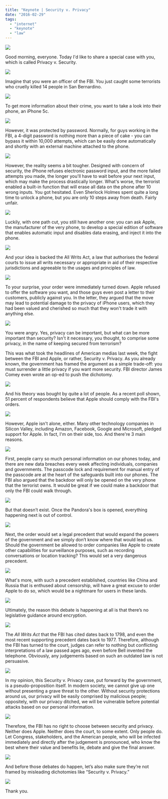 ```yaml
---
title: "Keynote | Security v. Privacy"
date: "2016-02-29"
tags:
  - "internet"
  - "keynote"
  - "law"
---
```


![](https://ww1.sinaimg.cn/large/73403117gy1feq3lw1hwej20sg0lctfo.jpg)

Good morning, everyone. Today I'd like to share a special case with you, which is called Privacy v. Security. 

![](https://ww1.sinaimg.cn/large/73403117gy1feq3lvf6u4j20sg0lc79p.jpg)

Imagine that you were an officer of the FBI. You just caught some terrorists who cruelly killed 14 people in San Bernardino.

![](https://ww1.sinaimg.cn/large/73403117gy1feq3lw9mynj20sg0lc44n.jpg)

To get more information about their crime, you want to take a look into their phone, an iPhone 5c. 

![](https://ww1.sinaimg.cn/large/73403117gy1feq3lx4aoyj20sg0lcn3b.jpg)

However, it was protected by password. Normally, for guys working in the FBI, a 4-digit password is nothing more than a piece of cake - you can bypass it within 10,000 attempts, which can be easily done automatically and shortly with an external machine attached to the phone. 

![](https://ww1.sinaimg.cn/large/73403117gy1feq3lvc3mfj20sg0lcdle.jpg)

However, the reality seems a bit tougher. Designed with concern of security, the iPhone refuses electronic password input, and the more failed attempts you made, the longer you'll have to wait before your next input, which may make the process drastically longer. What's worse, the terrorist enabled a built-in function that will erase all data on the phone after 10 wrong inputs. You got hesitated. Even Sherlock Holmes spent quite a long time to unlock a phone, but you are only 10 steps away from death. Fairly unfair.

![](https://ww1.sinaimg.cn/large/73403117gy1feq3lv82pyj20sg0lcgqa.jpg)

Luckily, with one path cut, you still have another one: you can ask Apple, the manufacturer of the very phone, to develop a special edition of software that enables automatic input and disables data erasing, and inject it into the phone. 

![](https://ww1.sinaimg.cn/large/73403117gy1feq3lx5uyvj20sg0lctf7.jpg)

And your idea is backed the All Writs Act, a law that authorises the federal courts to issue all writs necessary or appropriate in aid of their respective jurisdictions and agreeable to the usages and principles of law.

![](https://ww1.sinaimg.cn/large/73403117gy1feq3lx2ro9j20sg0lc0yq.jpg)

To your surprise, your order were immediately turned down. Apple refused to offer the software you want, and those guys even post a letter to their customers, publicly against you. In the letter, they argued that the move may lead to potential damage to the privacy of iPhone users, which they had been valued and cherished so much that they won't trade it with anything else.

![](https://ww1.sinaimg.cn/large/73403117gy1feq3lvcc5yj20sg0lcdl0.jpg)

You were angry. Yes, privacy can be important, but what can be more important than security? Isn't it necessary, you thought, to comprise some privacy, in the name of keeping secured from terrorism?

This was what took the headlines of American medias last week, the fight between the FBI and Apple, or rather, Security v. Privacy. As you already known, the government has framed the argument as a simple trade-off: you must surrender a little privacy if you want more security. FBI director James Comey even wrote an op-ed to push the dichotomy.

![](https://ww1.sinaimg.cn/large/73403117gy1feq3lvcc6aj20sg0lcte2.jpg)

And his theory was bought by quite a lot of people. As a recent poll shown, 51 percent of respondents believe that Apple should comply with the FBI's orders. 

![](https://ww1.sinaimg.cn/large/73403117gy1feq3lvt90qj20sg0lc43l.jpg)

However, Apple isn't alone, either. Many other technology companies in Silicon Valley, including Amazon, Facebook, Google and Microsoft, pledged support for Apple. In fact, I'm on their side, too. And there're 3 main reasons.

![](https://ww1.sinaimg.cn/large/73403117gy1feq3lzzpgqj20sg0lcwtw.jpg)

First, people carry so much personal information on our phones today, and there are new data breaches every week affecting individuals, companies and governments. The passcode lock and requirement for manual entry of the passcode are at the heart of the safeguards built into our phones. The FBI also argued that the backdoor will only be opened on the very phone that the terrorist owns. It would be great if we could make a backdoor that only the FBI could walk through. 

![](https://ww1.sinaimg.cn/large/73403117gy1feq3lvy3p9j20sg0lcwka.jpg)

But that doesn’t exist. Once the Pandora's box is opened, everything happening next is out of control. 

![](https://ww1.sinaimg.cn/large/73403117gy1feq3lvx4bzj20sg0lcgr1.jpg)

Next, the order would set a legal precedent that would expand the powers of the government and we simply don’t know where that would lead us. Should the government be allowed to order companies like Apple to create other capabilities for surveillance purposes, such as recording conversations or location tracking? This would set a very dangerous precedent. 

![](https://ww1.sinaimg.cn/large/73403117gy1feq3lvxxgkj20sg0lcwjn.jpg)

What's more, with such a precedent established, countries like China and Russia that is enthused about censorship, will have a great excuse to order Apple to do so, which would be a nightmare for users in these lands.

![](https://ww1.sinaimg.cn/large/73403117gy1feq3m02cugj20sg0lc18s.jpg)

Ultimately, the reason this debate is happening at all is that there’s no legislative guidance around encryption. 

![](https://ww1.sinaimg.cn/large/73403117gy1feq3lxl6upj20sg0lcdlw.jpg)

The _All Writs Act_ that the FBI has cited dates back to 1798, and even the most recent supporting precedent dates back to 1977. Therefore, although the FBI has turned to the court, judges can refer to nothing but conflicting interpretations of a law passed ages ago, even before Bell invented the telephone. Obviously, any judgements based on such an outdated law is not persuasive.

![](https://ww1.sinaimg.cn/large/73403117gy1feq3lvxu23j20sg0lcwjm.jpg)

In my opinion, this Security v. Privacy case, put forward by the government, is a pseudo-proposition itself. In modern society, we cannot give up one without presenting a grave threat to the other. Without security protections around us, our privacy will be easily comprised by malicious people; oppositely, with our privacy ditched, we will be vulnerable before potential attacks based on our personal information. 

![](https://ww1.sinaimg.cn/large/73403117gy1feq3lwazjaj20sg0lc0xt.jpg)

Therefore, the FBI has no right to choose between security and privacy. Neither does Apple. Neither does the court, to some extent. Only people do. Let Congress, stakeholders, and the American people, who will be infected immediately and directly after the judgement is pronounced, who know the best where their value and benefits lie, debate and give the final answer. 

![](https://ww1.sinaimg.cn/large/73403117gy1feq3lvi194j20sg0lc0xp.jpg)

And before those debates do happen, let’s also make sure they’re not framed by misleading dichotomies like “Security v. Privacy.” 

![](https://ww1.sinaimg.cn/large/73403117gy1feq3lyg1w3j20sg0lc0zf.jpg)

Thank you.
